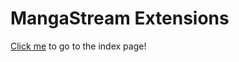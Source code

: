 # MangaStream Extensions

[Click me](https://naufaljct48.github.io/nopools-extensions/) to go to the index page!

